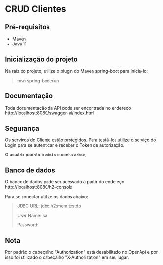 # CRUD Clientes

## Pré-requisitos

- Maven
- Java 11

## Inicialização do projeto

Na raiz do projeto, utilize o plugin do Maven spring-boot para iniciá-lo:

> mvn spring-boot:run

## Documentação

Toda documentação da API pode ser encontrada no endereço http://localhost:8080/swagger-ui/index.html

## Segurança

Os serviços do Cliente estão protegidos. Para testá-los utilize o serviço do Login para se autenticar e receber o Token de autorização.

O usuário padrão é `admin` e senha `admin`;

## Banco de dados

O banco de dados pode ser acessado a partir do endereço http://localhost:8080/h2-console

Para se conectar utilize os dados abaixo:
> JDBC URL: jdbc:h2:mem:testdb
> 
> User Name: sa
> 
> Password:

## Nota
Por padrão o cabeçalho "Authorization" está desabilitado no OpenApi e por isso foi utilizado o cabeçalho "X-Authorization" em seu lugar.